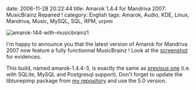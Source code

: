 date: 2006-11-28 20:22:44
title: Amarok 1.4.4 for Mandriva 2007: MusicBrainz Repaired !
category: English
tags: Amarok, Audio, KDE, Linux, Mandriva, Music, MySQL, SQL, RPM, urpmi

![amarok-144-with-musicbrainz1](/static/uploads/2006/11/amarok-144-with-musicbrainz1.png)

I'm happy to announce you that the latest version of Amarok for Mandriva 2007 now feature a fully functionnal MusicBrainz ! Look at the [screenshot](/static/uploads/2006/11/amarok-144-with-musicbrainz.png) for evidences.

This build, named amarok-1.4.4-3, is exactly the same as [previous one](http://kevin.deldycke.com/2006/10/amarok-144-for-mandriva-2007/) (i.e. with SQLite, MySQL and Postgresql support). Don't forget to update the libtunepimp package from [my repository](http://kevin.deldycke.com/mandriva-rpm-repository/) and use the 5.0 version.
